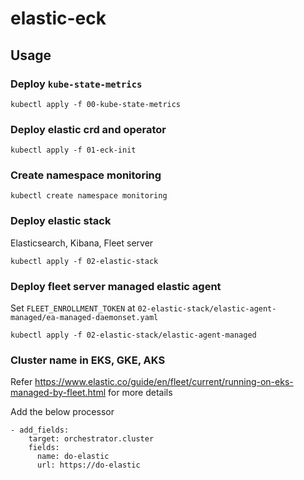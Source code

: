 # elastic-eck

## Usage

### Deploy `kube-state-metrics`
```
kubectl apply -f 00-kube-state-metrics
```

### Deploy elastic crd and operator
```
kubectl apply -f 01-eck-init
```

### Create namespace **monitoring**
```
kubectl create namespace monitoring
```

### Deploy elastic stack

Elasticsearch, Kibana, Fleet server

```
kubectl apply -f 02-elastic-stack
```

### Deploy fleet server managed elastic agent

Set `FLEET_ENROLLMENT_TOKEN` at `02-elastic-stack/elastic-agent-managed/ea-managed-daemonset.yaml`
```
kubectl apply -f 02-elastic-stack/elastic-agent-managed
```

### Cluster name in EKS, GKE, AKS

Refer https://www.elastic.co/guide/en/fleet/current/running-on-eks-managed-by-fleet.html for more details

Add the below processor 
```
- add_fields:
    target: orchestrator.cluster
    fields:
      name: do-elastic
      url: https://do-elastic
```
